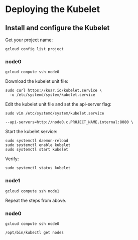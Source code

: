 # Deploying the Kubelet

## Install and configure the Kubelet

Get your project name:
```
gcloud config list project
```

### node0

```
gcloud compute ssh node0
```

Download the kubelet unit file:

```
sudo curl https://kuar.io/kubelet.service \
  -o /etc/systemd/system/kubelet.service
```

Edit the kubelet unit file and set the api-server flag:

```
sudo vim /etc/systemd/system/kubelet.service
```

```
--api-servers=http://node0.c.PROJECT_NAME.internal:8080 \
```

Start the kubelet service:

```
sudo systemctl daemon-reload
sudo systemctl enable kubelet
sudo systemctl start kubelet
```

Verify:

```
sudo systemctl status kubelet
```

### node1

```
gcloud compute ssh node1
```

Repeat the steps from above.

### node0

```
gcloud compute ssh node0
```

```
/opt/bin/kubectl get nodes
```
